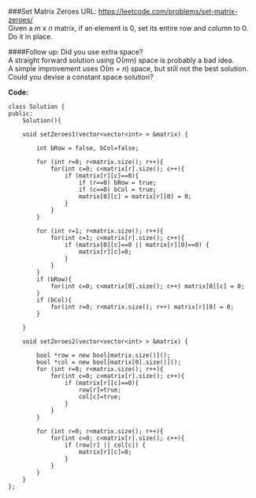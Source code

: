 ###Set Matrix Zeroes
URL: https://leetcode.com/problems/set-matrix-zeroes/</br>
Given a _m_ x _n_ matrix, if an element is 0, set its entire row and column to 0. Do it in place.

####Follow up:
Did you use extra space?</br>
A straight forward solution using O(_mn_) space is probably a bad idea.</br>
A simple improvement uses O(_m + n_) space, but still not the best solution.</br>
Could you devise a constant space solution?

__Code:__

	class Solution {
	public:
	    Solution(){
	    
	    void setZeroes1(vector<vector<int> > &matrix) {
	        
	        int bRow = false, bCol=false;
	        
	        for (int r=0; r<matrix.size(); r++){
	            for(int c=0; c<matrix[r].size(); c++){
	                if (matrix[r][c]==0){
	                    if (r==0) bRow = true;
	                    if (c==0) bCol = true;
	                    matrix[0][c] = matrix[r][0] = 0;
	                }
	            }
	        }
	        
	        for (int r=1; r<matrix.size(); r++){
	            for(int c=1; c<matrix[r].size(); c++){
	                if (matrix[0][c]==0 || matrix[r][0]==0) {
	                    matrix[r][c]=0;
	                }
	            }
	        }
	        if (bRow){
	            for(int c=0; c<matrix[0].size(); c++) matrix[0][c] = 0;
	        }
	        if (bCol){
	            for(int r=0; r<matrix.size(); r++) matrix[r][0] = 0;
	        }

	    }
	    
	    void setZeroes2(vector<vector<int> > &matrix) {

	        bool *row = new bool[matrix.size()]();
	        bool *col = new bool[matrix[0].size()]();
	        for (int r=0; r<matrix.size(); r++){
	            for(int c=0; c<matrix[r].size(); c++){
	                if (matrix[r][c]==0){
	                    row[r]=true;
	                    col[c]=true;
	                }
	            }
	        }
	        
	        for (int r=0; r<matrix.size(); r++){
	            for(int c=0; c<matrix[r].size(); c++){
	                if (row[r] || col[c]) {
	                    matrix[r][c]=0;
	                }
	            }
	        }
	    }
	};
